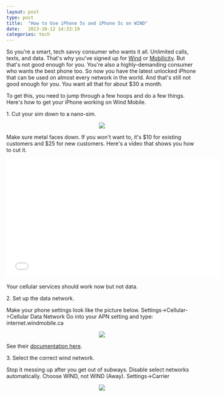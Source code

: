 ```yaml
---
layout: post
type: post
title:  "How to Use iPhone 5s and iPhone 5c on WIND"
date:   2013-10-12 14:33:19
categories: tech
---
```


So you're a smart, tech savvy consumer who wants it all. Unlimited calls, texts, and data. That's why you've signed up for <a href="http://www.windmobile.ca/en/Pages/default.aspx" target="_blank">Wind</a> or <a href="http://mobilicity.ca/" target="_blank">Mobilicity</a>. But that's not good enough for you. You're also a highly-demanding consumer who wants the best phone too. So now you have the latest unlocked iPhone that can be used on almost every network in the world. And that's still not good enough for you. You want all that for about $30 a month.

To get this, you need to jump through a few hoops and do a few things. Here's how to get your iPhone working on Wind Mobile.

<p>1. Cut your sim down to a nano-sim.</p>

<center>
<img src="{{site.url}}/assets/posts/Screen-Shot-2013-10-10-at-9.41.54-AM.png">
</center>

Make sure metal faces down. If you won't want to, it's $10 for existing customers and $25 for new customers. Here's a video that shows you how to cut it.

<center>
<iframe src="//www.youtube.com/embed/j6T1Mygucak" height="315" width="560" allowfullscreen="" frameborder="0"></iframe>
</center>

Your cellular services should work now but not data.

<p>2. Set up the data network.</p>

Make your phone settings look like the picture below. Settings-&gt;Cellular-&gt;Cellular Data Network
Go into your APN setting and type: internet.windmobile.ca
<center>
<img src="{{site.url}}/assets/posts/wind-iphone-settings-576x1024.png" >
</center>

See their <a href="http://www2.windmobile.ca/media/pdfs/Non-WIND/Non-WIND_Device_Configuration.pdf" target="_blank">documentation here</a>.

<p>3. Select the correct wind network.</p>

Stop it messing up after you get out of subways. Disable select networks automatically. Choose WIND, not WIND (Away). Settings-&gt;Carrier
<center>
<img src="{{site.url}}/assets/posts/wind-iphone-settings-2.png" >
</center>

